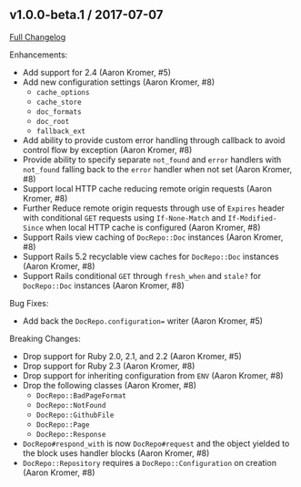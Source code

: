 ## v1.0.0-beta.1 / 2017-07-07

[Full Changelog](http://github.com/RadiusNetworks/doc_repo/compare/v0.1.1...v1.0.0-beta.1)

Enhancements:

- Add support for 2.4 (Aaron Kromer, #5)
- Add new configuration settings (Aaron Kromer, #8)
  - `cache_options`
  - `cache_store`
  - `doc_formats`
  - `doc_root`
  - `fallback_ext`
- Add ability to provide custom error handling through callback to avoid
  control flow by exception (Aaron Kromer, #8)
- Provide ability to specify separate `not_found` and `error` handlers with
  `not_found` falling back to the `error` handler when not set (Aaron Kromer,
  #8)
- Support local HTTP cache reducing remote origin requests (Aaron Kromer, #8)
- Further Reduce remote origin requests through use of `Expires` header with
  conditional `GET` requests using `If-None-Match` and `If-Modified-Since` when
  local HTTP cache is configured (Aaron Kromer, #8)
- Support Rails view caching of `DocRepo::Doc` instances (Aaron Kromer, #8)
- Support Rails 5.2 recyclable view caches for `DocRepo::Doc` instances (Aaron
  Kromer, #8)
- Support Rails conditional `GET` through `fresh_when` and `stale?` for
  `DocRepo::Doc` instances (Aaron Kromer, #8)

Bug Fixes:

- Add back the `DocRepo.configuration=` writer (Aaron Kromer, #5)

Breaking Changes:

- Drop support for Ruby 2.0, 2.1, and 2.2 (Aaron Kromer, #5)
- Drop support for Ruby 2.3 (Aaron Kromer, #8)
- Drop support for inheriting configuration from `ENV` (Aaron Kromer, #8)
- Drop the following classes (Aaron Kromer, #8)
  - `DocRepo::BadPageFormat`
  - `DocRepo::NotFound`
  - `DocRepo::GithubFile`
  - `DocRepo::Page`
  - `DocRepo::Response`
- `DocRepo#respond_with` is now `DocRepo#request` and the object yielded
  to the block uses handler blocks (Aaron Kromer, #8)
- `DocRepo::Repository` requires a `DocRepo::Configuration` on creation (Aaron
  Kromer, #8)
